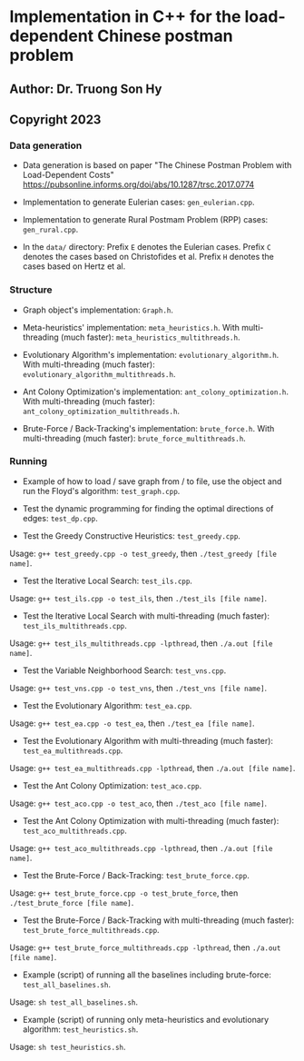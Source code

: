 # Implementation in C++ for the load-dependent Chinese postman problem
## Author: Dr. Truong Son Hy
## Copyright 2023

### Data generation
* Data generation is based on paper "The Chinese Postman Problem with Load-Dependent Costs" https://pubsonline.informs.org/doi/abs/10.1287/trsc.2017.0774

* Implementation to generate Eulerian cases: ```gen_eulerian.cpp```.

* Implementation to generate Rural Postmam Problem (RPP) cases: ```gen_rural.cpp```.

* In the ```data/``` directory: Prefix `E` denotes the Eulerian cases. Prefix `C` denotes the cases based on Christofides et al. Prefix `H` denotes the cases based on Hertz et al.


### Structure
* Graph object's implementation: ```Graph.h```.

* Meta-heuristics' implementation: ```meta_heuristics.h```. With multi-threading (much faster): ```meta_heuristics_multithreads.h```.

* Evolutionary Algorithm's implementation: ```evolutionary_algorithm.h```. With multi-threading (much faster): ```evolutionary_algorithm_multithreads.h```.

* Ant Colony Optimization's implementation: ```ant_colony_optimization.h```. With multi-threading (much faster): ```ant_colony_optimization_multithreads.h```.

* Brute-Force / Back-Tracking's implementation: ```brute_force.h```. With multi-threading (much faster): ```brute_force_multithreads.h```.


### Running
* Example of how to load / save graph from / to file, use the object and run the Floyd's algorithm: ```test_graph.cpp```.

* Test the dynamic programming for finding the optimal directions of edges: ```test_dp.cpp```.

* Test the Greedy Constructive Heuristics: ```test_greedy.cpp```.

Usage: ```g++ test_greedy.cpp -o test_greedy```, then ```./test_greedy [file name]```.

* Test the Iterative Local Search: ```test_ils.cpp```.

Usage: ```g++ test_ils.cpp -o test_ils```, then ```./test_ils [file name]```.

* Test the Iterative Local Search with multi-threading (much faster): ```test_ils_multithreads.cpp```.

Usage: ```g++ test_ils_multithreads.cpp -lpthread```, then ```./a.out [file name]```.

* Test the Variable Neighborhood Search: ```test_vns.cpp```.

Usage: ```g++ test_vns.cpp -o test_vns```, then ```./test_vns [file name]```.

* Test the Evolutionary Algorithm: ```test_ea.cpp```.

Usage: ```g++ test_ea.cpp -o test_ea```, then ```./test_ea [file name]```.

* Test the Evolutionary Algorithm with multi-threading (much faster): ```test_ea_multithreads.cpp```.

Usage: ```g++ test_ea_multithreads.cpp -lpthread```, then ```./a.out [file name]```.

* Test the Ant Colony Optimization: ```test_aco.cpp```.

Usage: ```g++ test_aco.cpp -o test_aco```, then ```./test_aco [file name]```.

* Test the Ant Colony Optimization with multi-threading (much faster): ```test_aco_multithreads.cpp```.

Usage: ```g++ test_aco_multithreads.cpp -lpthread```, then ```./a.out [file name]```.

* Test the Brute-Force / Back-Tracking: ```test_brute_force.cpp```.

Usage: ```g++ test_brute_force.cpp -o test_brute_force```, then ```./test_brute_force [file name]```.

* Test the Brute-Force / Back-Tracking with multi-threading (much faster): ```test_brute_force_multithreads.cpp```.

Usage: ```g++ test_brute_force_multithreads.cpp -lpthread```, then ```./a.out [file name]```.

* Example (script) of running all the baselines including brute-force: ```test_all_baselines.sh```.

Usage: ```sh test_all_baselines.sh```.

* Example (script) of running only meta-heuristics and evolutionary algorithm: ```test_heuristics.sh```.

Usage: ```sh test_heuristics.sh```.

